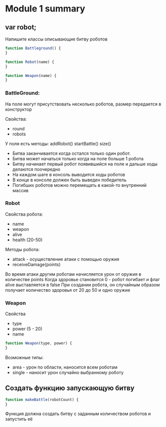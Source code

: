 # Module 1 summary

##  var robot;


Напишите классы описывающие битву роботов

```javascript
function Battleground() {
}

function Robot(name) {
}

function Weapon(name) {
}
```

### BattleGround:
На поле могут присутствовать несколько роботов, размер передается в конструктор

Свойства:

- round
- robots

У поля есть методы:
addRobot()
startBattle()
size()

- Битва заканчивается когда остался только один робот.
- Битва может начаться только когда на поле больше 1 робота
- Битву начинает первый робот появившийся на поле и дальше ходы делаются поочередно
- На каждом шаге в консоль выводится ходы роботов
- В конце в консоле должен быть выведен победитель
- Погибших роботов можно перемещать в какой-то внутренний массив

### Robot

Свойства робота:

- name
- weapon
- alive
- health (20-50)

Методы робота:

- attack - осуществление атаки с помощью оружия
- receiveDamage(points)

Во время атаки другим роботам начисляется урон от оружия в количестве points
Когда здоровье становится 0 - робот погибает и флаг alive выставляется в false
При создании робота, он случайным образом получает количество здоровья от 20 до 50 и одно оружие

### Weapon

Свойства

- type
- power  (5 - 20)
- name

```javascript
function Weapon(type, power) {
}
```

Возможные типы:

- area - урон по области, наносится всем роботам
- single - наносит урон случайно выбранному роботу


## Создать функцию запускающую битву

```javascript
function makeBattle(robotCount) {
}
```

Функция должна создать битву с заданным количеством роботов
и запустить её

